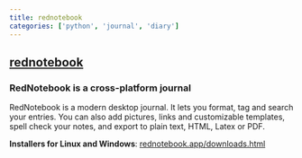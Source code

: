 ```yaml
---
title: rednotebook
categories: ['python', 'journal', 'diary']
---
```

## [rednotebook](https://github.com/jendrikseipp/rednotebook)

### RedNotebook is a cross-platform journal


RedNotebook is a modern desktop journal. It lets you format, tag and
search your entries. You can also add pictures, links and customizable
templates, spell check your notes, and export to plain text, HTML,
Latex or PDF.


**Installers for Linux and Windows**:
[rednotebook.app/downloads.html](https://www.rednotebook.app/downloads.html)

